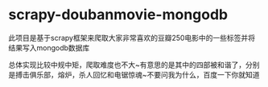 # scrapy-doubanmovie-mongodb
此项目是基于scrapy框架来爬取大家非常喜欢的豆瓣250电影中的一些标签并将结果写入mongodb数据库

总体实现比较中规中矩，爬取难度也不大~有意思的是其中的四部被和谐了，分别是搏击俱乐部，熔炉，杀人回忆和电锯惊魂~不要问我为什么，百度一下你就知道
